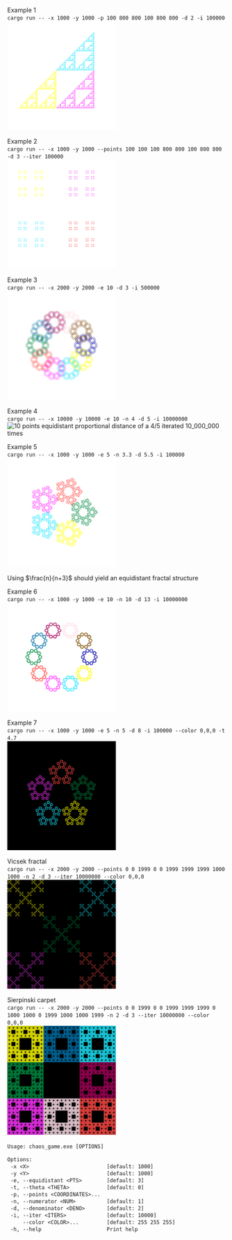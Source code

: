 Example 1\
`cargo run -- -x 1000 -y 1000 -p 100 800 800 100 800 800 -d 2 -i 100000`\
<img src="./assets/image1.png" alt="3 points with a proportional distance of half" width="250" height=250/>

Example 2\
`cargo run -- -x 1000 -y 1000 --points 100 100 100 800 800 100 800 800 -d 3 --iter 100000`\
<img src="./assets/image2.png" alt="4 points with a proportional distance of a 1/3" width="250" height=250/>

Example 3\
`cargo run -- -x 2000 -y 2000 -e 10 -d 3 -i 500000`\
<img src="./assets/image3.png" alt="10 points equidistant proportional distance of a third iterated 500_000 times" width="250" height=250/>

Example 4\
`cargo run -- -x 10000 -y 10000 -e 10 -n 4 -d 5 -i 10000000`\
<img src="./assets/image4.png" alt="10 points equidistant proportional distance of a 4/5 iterated 10_000_000 times" width="250" height=250/>

Example 5\
`cargo run -- -x 1000 -y 1000 -e 5 -n 3.3 -d 5.5 -i 100000`\
<img src="./assets/image5.png" alt="5 points equidistant proportional distance of a 3.3/5.5(=0.6) iterated 100_000 times" width="250" height=250/>


Using $\frac{n}{n+3}$ should yield an equidistant fractal structure

Example 6\
`cargo run -- -x 1000 -y 1000 -e 10 -n 10 -d 13 -i 10000000`\
<img src="./assets/image6.png" alt="10 points equidistant proportional distance of a 10/13 iterated 10_000_000 times" width="250" height=250/>

Example 7\
`cargo run -- -x 1000 -y 1000 -e 5 -n 5 -d 8 -i 100000 --color 0,0,0 -t 4.7`\
<img src="./assets/image7.png" alt="a pentagon with a jump of 5/8 and rotated by 4.7 radians" width="250" height=250/>

Vicsek fractal\
`cargo run -- -x 2000 -y 2000 --points 0 0 1999 0 0 1999 1999 1999 1000 1000 -n 2 -d 3 --iter 10000000 --color 0,0,0`\
<img src="./assets/Vicsek fractal.png" alt="a square with a point in the centre with a jump of 2/3" width="250" height=250/>

Sierpinski carpet\
`cargo run -- -x 2000 -y 2000 --points 0 0 1999 0 0 1999 1999 1999 0 1000 1000 0 1999 1000 1000 1999 -n 2 -d 3 --iter 10000000 --color 0,0,0`\
<img src="./assets/Sierpinski carpet.png" alt="a square with points in the midpoint of the 4 sides with a jump of 2/3" width="250" height=250/>



 ``Usage: chaos_game.exe [OPTIONS]``

 ```
 Options:
  -x <X>                         [default: 1000]
  -y <Y>                         [default: 1000]
  -e, --equidistant <PTS>        [default: 3]
  -t, --theta <THETA>            [default: 0]
  -p, --points <COORDINATES>...
  -n, --numerator <NUM>          [default: 1]
  -d, --denominator <DENO>       [default: 2]
  -i, --iter <ITERS>             [default: 10000]
      --color <COLOR>...         [default: 255 255 255]
  -h, --help                     Print help
  ```